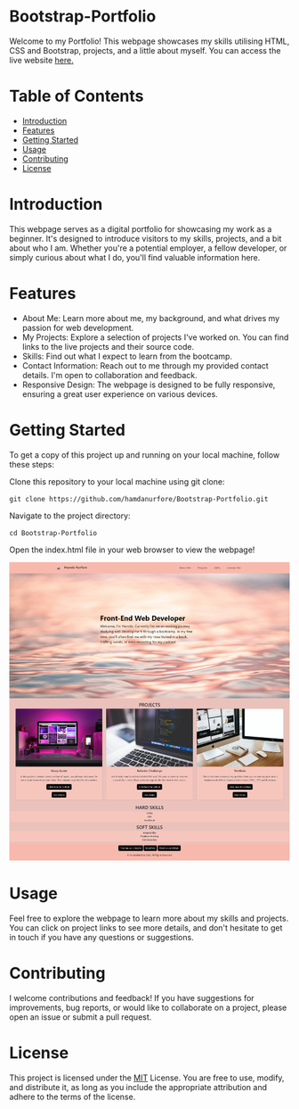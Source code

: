 # Bootstrap-Portfolio
Welcome to my Portfolio! This webpage showcases my skills utilising HTML, CSS and Bootstrap, projects, and a little about myself. You can access the live website [here.](https://hamdanurfore.github.io/Bootstrap-Portfolio/)

# Table of Contents
- [Introduction](#introduction)
- [Features](#features)
- [Getting Started](#getting-started)
- [Usage](#usage)
- [Contributing](#contributing)
- [License](#license)

# Introduction
This webpage serves as a digital portfolio for showcasing my work as a beginner. It's designed to introduce visitors to my skills, projects, and a bit about who I am. Whether you're a potential employer, a fellow developer, or simply curious about what I do, you'll find valuable information here.

# Features
- About Me: Learn more about me, my background, and what drives my passion for web development.
- My Projects: Explore a selection of projects I've worked on. You can find links to the live projects and their source code.
- Skills: Find out what I expect to learn from the bootcamp.
- Contact Information: Reach out to me through my provided contact details. I'm open to collaboration and feedback.
- Responsive Design: The webpage is designed to be fully responsive, ensuring a great user experience on various devices.

# Getting Started
To get a copy of this project up and running on your local machine, follow these steps:

Clone this repository to your local machine using git clone:
```
git clone https://github.com/hamdanurfore/Bootstrap-Portfolio.git
```

Navigate to the project directory:

```
cd Bootstrap-Portfolio
```

Open the index.html file in your web browser to view the webpage!

![screenshot of webpage](images/Bootstrap-Portfolio-Screenshot.png)



# Usage

Feel free to explore the webpage to learn more about my skills and projects. You can click on project links to see more details, and don't hesitate to get in touch if you have any questions or suggestions.

# Contributing

I welcome contributions and feedback! If you have suggestions for improvements, bug reports, or would like to collaborate on a project, please open an issue or submit a pull request.

# License

This project is licensed under the [MIT](https://github.com/hamdanurfore/Bootstrap-Portfolio/blob/main/LICENSE) License. You are free to use, modify, and distribute it, as long as you include the appropriate attribution and adhere to the terms of the license.
